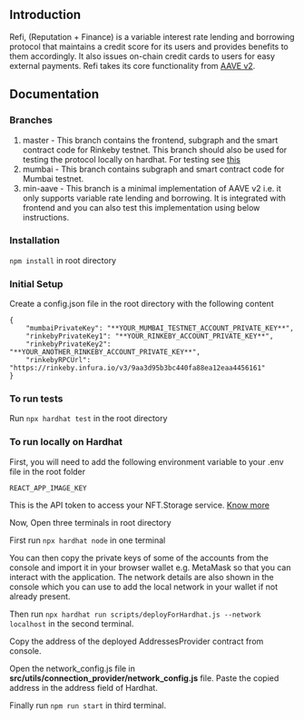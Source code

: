 ## Introduction

Refi, (Reputation + Finance) is a variable interest rate lending and borrowing protocol that maintains a credit score for its users and provides benefits to them accordingly. It also issues on-chain credit cards to users for easy external payments. Refi takes its core functionality from [AAVE v2](https://github.com/aave/protocol-v2).

## Documentation

### Branches

1. master - This branch contains the frontend, subgraph and the smart contract code for Rinkeby testnet. This branch should also be used for testing the protocol locally on hardhat. For testing see [this](#installation)
2. mumbai - This branch contains subgraph and smart contract code for Mumbai testnet.
3. min-aave - This branch is a minimal implementation of AAVE v2 i.e. it only supports variable rate lending and borrowing. It is integrated with frontend and you can also test this implementation using below instructions.

### Installation

`npm install` in root directory

### Initial Setup

Create a config.json file in the root directory with the following content
```
{   
    "mumbaiPrivateKey": "**YOUR_MUMBAI_TESTNET_ACCOUNT_PRIVATE_KEY**",
    "rinkebyPrivateKey1": "**YOUR_RINKEBY_ACCOUNT_PRIVATE_KEY**",
    "rinkebyPrivateKey2": "**YOUR_ANOTHER_RINKEBY_ACCOUNT_PRIVATE_KEY**",
    "rinkebyRPCUrl": "https://rinkeby.infura.io/v3/9aa3d95b3bc440fa88ea12eaa4456161"
}
```
### To run tests

Run `npx hardhat test` in the root directory

### To run locally on Hardhat

First, you will need to add the following environment variable to your .env file in the root folder

`REACT_APP_IMAGE_KEY`

This is the API token to access your NFT.Storage service. [Know more](https://nft.storage/docs/)   

Now, Open three terminals in root directory

First run `npx hardhat node` in one terminal

You can then copy the private keys of some of the accounts
from the console and import it in your browser wallet e.g. MetaMask
so that you can interact with the application. The network details are 
also shown in the console which you can use to add the local network in your wallet 
if not already present.

Then run `npx hardhat run scripts/deployForHardhat.js --network localhost` in the second terminal.

Copy the address of the deployed AddressesProvider contract from console.

Open the network_config.js file in **src/utils/connection_provider/network_config.js** file. Paste the copied address in the address field of Hardhat.

Finally run `npm run start` in third terminal.


